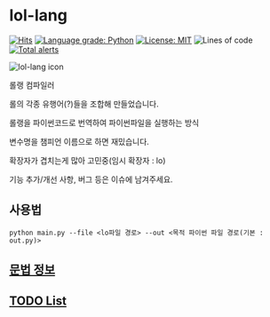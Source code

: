 # lol-lang

[![Hits](https://hits.seeyoufarm.com/api/count/incr/badge.svg?url=https%3A%2F%2Fgithub.com%2Friroan%2Flollang&count_bg=%2379C83D&title_bg=%23555555&icon=verizon.svg&icon_color=%2379C83D&title=hits&edge_flat=false)](https://hits.seeyoufarm.com)
[![Language grade: Python](https://img.shields.io/lgtm/grade/python/g/riroan/lollang.svg?logo=lgtm&logoWidth=18)](https://lgtm.com/projects/g/riroan/lollang/context:python)
[![License: MIT](https://img.shields.io/badge/License-MIT-green.svg)](https://opensource.org/licenses/MIT)
![Lines of code](https://img.shields.io/tokei/lines/github/riroan/lollang?color=green)
[![Total alerts](https://img.shields.io/lgtm/alerts/g/riroan/lollang.svg?logo=lgtm&logoWidth=18)](https://lgtm.com/projects/g/riroan/lollang/alerts/)

<img src="images/icon.ico" alt="lol-lang icon">

롤랭 컴파일러

롤의 각종 유행어(?)들을 조합해 만들었습니다.

롤랭을 파이썬코드로 번역하여 파이썬파일을 실행하는 방식

변수명을 챔피언 이름으로 하면 재밌습니다.

확장자가 겹치는게 많아 고민중(임시 확장자 : lo)

기능 추가/개선 사항, 버그 등은 이슈에 남겨주세요.

## 사용법
```
python main.py --file <lo파일 경로> --out <목적 파이썬 파일 경로(기본 : out.py)>
```

## [문법 정보](https://github.com/riroan/lollang/wiki/lollang-Grammar "lollang Grammar")


## [TODO List](TODO.md "todo list")